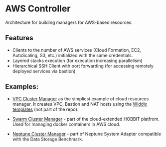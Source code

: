 # AWS Controller

Architecture for building managers for AWS-based resources.

## Features
- Clients to the number of AWS services (Cloud Formation, EC2, AutoScaling, S3, etc.) initialized with the same credentials.
- Layered stacks execution (for execution increasing parallelism)
- Hierarchical SSH Client with port forwarding (for accessing remotely deployed services via bastion)

## Examples:
- [VPC Cluster Manager](https://github.com/hobbit-project/aws-controller/blob/master/src/main/java/org/hobbit/cloud/vpc/VpcClusterManager.java) as the simpliest example of cloud resources manager. It creates VPC, Bastion and NAT hosts using the [Widdix templates](https://github.com/widdix/aws-cf-templates/tree/master/vpc) (not part of the repo). 

- [Swarm Cluster Manager](https://github.com/hobbit-project/platform/blob/cloud/platform-controller/src/main/java/org/hobbit/controller/cloud/aws/swarm/SwarmClusterManager.java) - part of the cloud-extended HOBBIT platfrom. Used for managing docker containers in AWS cloud.

- [Neptune Cluster Manager](https://github.com/hobbit-project/neptune-system-adapter/blob/master/src/main/java/org/hobbit/sparql_snb/systems/neptune/NeptuneClusterManager.java) - part of Neptune System Adapter compatible with the Data Storage Benchmark.
